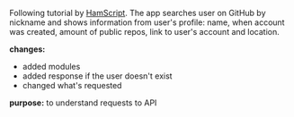 Following tutorial by [HamScript](https://www.youtube.com/watch?v=sJspH620ZsU).
The app searches user on GitHub by nickname and shows information from user's profile: name, when account was created, amount of public repos, link to user's account and location.

**changes:**

- added modules
- added response if the user doesn't exist
- changed what's requested

**purpose:**
to understand requests to API
